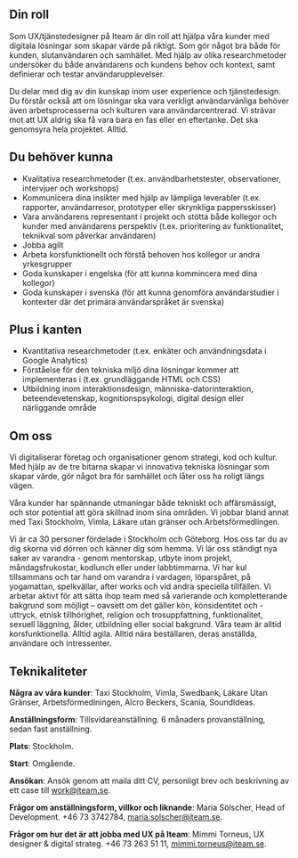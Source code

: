 ## Din roll
Som UX/tjänstedesigner på Iteam är din roll att hjälpa våra kunder med digitala lösningar som skapar värde på riktigt. Som gör något bra både för kunden, slutanvändaren och samhället. Med hjälp av olika researchmetoder undersöker du både användarens och kundens behov och kontext, samt definierar och testar användarupplevelser.

Du delar med dig av din kunskap inom user experience och tjänstedesign. Du förstår också att om lösningar ska vara verkligt användarvänliga behöver även arbetsprocesserna och kulturen vara användarcentrerad. Vi strävar mot att UX aldrig ska få vara bara en fas eller en eftertanke. Det ska genomsyra hela projektet. Alltid.

## Du behöver kunna
* Kvalitativa researchmetoder (t.ex. användbarhetstester, observationer, intervjuer och workshops)
* Kommunicera dina insikter med hjälp av lämpliga leverabler (t.ex. rapporter, användarresor, prototyper eller skrynkliga pappersskisser)
* Vara användarens representant i projekt och stötta både kollegor och kunder med användarens perspektiv (t.ex. prioritering av funktionalitet, teknikval som påverkar användaren)
* Jobba agilt
* Arbeta korsfunktionellt och förstå behoven hos kollegor ur andra yrkesgrupper
* Goda kunskaper i engelska (för att kunna kommincera med dina kollegor)
* Goda kunskaper i svenska (för att kunna genomföra användarstudier i kontexter där det primära användarspråket är svenska)

## Plus i kanten

* Kvantitativa researchmetoder (t.ex. enkäter och användningsdata i Google Analytics)
* Förståelse för den tekniska miljö dina lösningar kommer att implementeras i (t.ex. grundläggande HTML och CSS)
* Utbildning inom interaktionsdesign, människa-datorinteraktion, beteendevetenskap, kognitionspsykologi, digital design eller närliggande område

## Om oss
Vi digitaliserar företag och organisationer genom strategi, kod och kultur. Med hjälp av de tre bitarna skapar vi innovativa tekniska lösningar som skapar värde, gör något bra för samhället och låter oss ha roligt längs vägen.

Våra kunder har spännande utmaningar både tekniskt och affärsmässigt, och stor potential att göra skillnad inom sina områden. Vi jobbar bland annat med Taxi Stockholm, Vimla, Läkare utan gränser och Arbetsförmedlingen.

Vi är ca 30 personer fördelade i Stockholm och Göteborg. Hos oss tar du av dig skorna vid dörren och känner dig som hemma. Vi lär oss ständigt nya saker av varandra - genom mentorskap, utbyte inom projekt, måndagsfrukostar, kodlunch eller under labbtimmarna. Vi har kul tillsammans och tar hand om varandra i vardagen, löparspåret, på yogamattan, spelkvällar, after works och vid andra speciella tillfällen. Vi arbetar aktivt för att sätta ihop team med så varierande och kompletterande bakgrund som möjligt – oavsett om det gäller kön, könsidentitet och -uttryck, etnisk tillhörighet, religion och trosuppfattning, funktionalitet, sexuell läggning, ålder, utbildning eller social bakgrund. Våra team är alltid korsfunktionella. Alltid agila. Alltid nära beställaren, deras anställda, användare och intressenter.

## Teknikaliteter

**Några av våra kunder**: Taxi Stockholm, Vimla, Swedbank, Läkare Utan Gränser, Arbetsförmedlningen, Alcro Beckers, Scania, SoundIdeas.

**Anställningsform**: Tillsvidareanställning. 6 månaders provanställning, sedan fast anställning.

**Plats**: Stockholm.

**Start**: Omgående.

**Ansökan**: Ansök genom att maila ditt CV, personligt brev och beskrivning av ett case till [work@iteam.se](mailto:work@iteam.se).

**Frågor om anställningsform, villkor och liknande**: Maria Sölscher, Head of Development. +46 73 3742784, [maria.solscher@iteam.se](mailto:maria.solscher@iteam.se).

**Frågor om hur det är att jobba med UX på Iteam**: Mimmi Torneus, UX designer & digital strateg. +46 73 263 51 11, [mimmi.torneus@iteam.se](mailto:mimmi.torneus@iteam.se).
